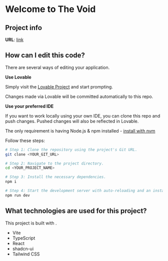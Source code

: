 # Welcome to The Void

## Project info

**URL**: [link](https://lovable.dev/projects/c550c8df-6968-4243-8a8c-6eb65a3a31c3)

## How can I edit this code?

There are several ways of editing your application.

**Use Lovable**

Simply visit the [Lovable Project](https://lovable.dev/projects/c550c8df-6968-4243-8a8c-6eb65a3a31c3) and start prompting.

Changes made via Lovable will be committed automatically to this repo.

**Use your preferred IDE**

If you want to work locally using your own IDE, you can clone this repo and push changes. Pushed changes will also be reflected in Lovable.

The only requirement is having Node.js & npm installed - [install with nvm](https://github.com/nvm-sh/nvm#installing-and-updating)

Follow these steps:

```sh
# Step 1: Clone the repository using the project's Git URL.
git clone <YOUR_GIT_URL>

# Step 2: Navigate to the project directory.
cd <YOUR_PROJECT_NAME>

# Step 3: Install the necessary dependencies.
npm i

# Step 4: Start the development server with auto-reloading and an instant preview.
npm run dev
```


## What technologies are used for this project?

This project is built with .

- Vite
- TypeScript
- React
- shadcn-ui
- Tailwind CSS
